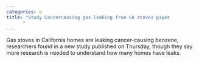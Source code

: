 ```yaml
---
categories: a
title: "Study Cancercausing gas leaking from CA stoves pipes
      "
---
```

Gas stoves in California homes are leaking cancer-causing benzene, researchers found in a new study published on Thursday, though they say more research is needed to understand how many homes have leaks.
      